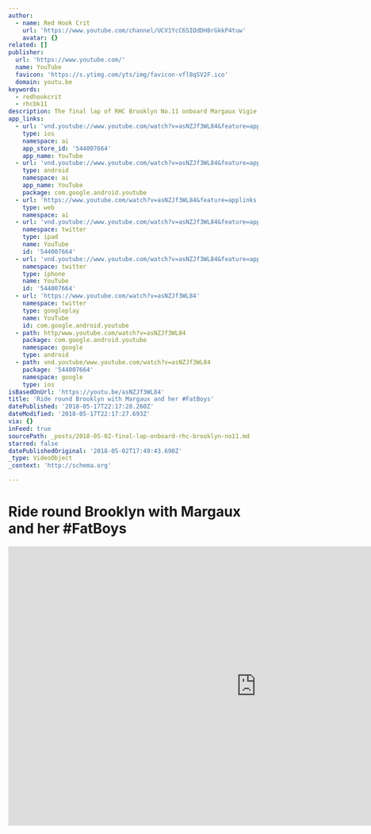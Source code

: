 ```yaml
---
author:
  - name: Red Hook Crit
    url: 'https://www.youtube.com/channel/UCV1YcC6SIOdDH8rGkkP4tuw'
    avatar: {}
related: []
publisher:
  url: 'https://www.youtube.com/'
  name: YouTube
  favicon: 'https://s.ytimg.com/yts/img/favicon-vfl8qSV2F.ico'
  domain: youtu.be
keywords:
  - redhookcrit
  - rhcbk11
description: The final lap of RHC Brooklyn No.11 onboard Margaux Vigie
app_links:
  - url: 'vnd.youtube://www.youtube.com/watch?v=asNZJf3WL84&feature=applinks'
    type: ios
    namespace: ai
    app_store_id: '544007664'
    app_name: YouTube
  - url: 'vnd.youtube://www.youtube.com/watch?v=asNZJf3WL84&feature=applinks'
    type: android
    namespace: ai
    app_name: YouTube
    package: com.google.android.youtube
  - url: 'https://www.youtube.com/watch?v=asNZJf3WL84&feature=applinks'
    type: web
    namespace: ai
  - url: 'vnd.youtube://www.youtube.com/watch?v=asNZJf3WL84&feature=applinks'
    namespace: twitter
    type: ipad
    name: YouTube
    id: '544007664'
  - url: 'vnd.youtube://www.youtube.com/watch?v=asNZJf3WL84&feature=applinks'
    namespace: twitter
    type: iphone
    name: YouTube
    id: '544007664'
  - url: 'https://www.youtube.com/watch?v=asNZJf3WL84'
    namespace: twitter
    type: googleplay
    name: YouTube
    id: com.google.android.youtube
  - path: http/www.youtube.com/watch?v=asNZJf3WL84
    package: com.google.android.youtube
    namespace: google
    type: android
  - path: vnd.youtube/www.youtube.com/watch?v=asNZJf3WL84
    package: '544007664'
    namespace: google
    type: ios
isBasedOnUrl: 'https://youtu.be/asNZJf3WL84'
title: 'Ride round Brooklyn with Margaux and her #FatBoys'
datePublished: '2018-05-17T22:17:28.260Z'
dateModified: '2018-05-17T22:17:27.693Z'
via: {}
inFeed: true
sourcePath: _posts/2018-05-02-final-lap-onboard-rhc-brooklyn-no11.md
starred: false
datePublishedOriginal: '2018-05-02T17:49:43.690Z'
_type: VideoObject
_context: 'http://schema.org'

---
```

# Ride round Brooklyn with Margaux and her \#FatBoys

<iframe src="https://cdn.embedly.com/widgets/media.html?src=https%3A%2F%2Fwww.youtube.com%2Fembed%2FasNZJf3WL84&amp;src_secure=1&amp;url=http%3A%2F%2Fwww.youtube.com%2Fwatch%3Fv%3DasNZJf3WL84&amp;image=https%3A%2F%2Fi.ytimg.com%2Fvi%2FasNZJf3WL84%2Fhqdefault.jpg&amp;key=a715cf41cc93453ca338d350cd26f87b&amp;type=text%2Fhtml&amp;schema=youtube" width="1000" height="563" scrolling="no" frameborder="0" allowfullscreen="" style=""></iframe>